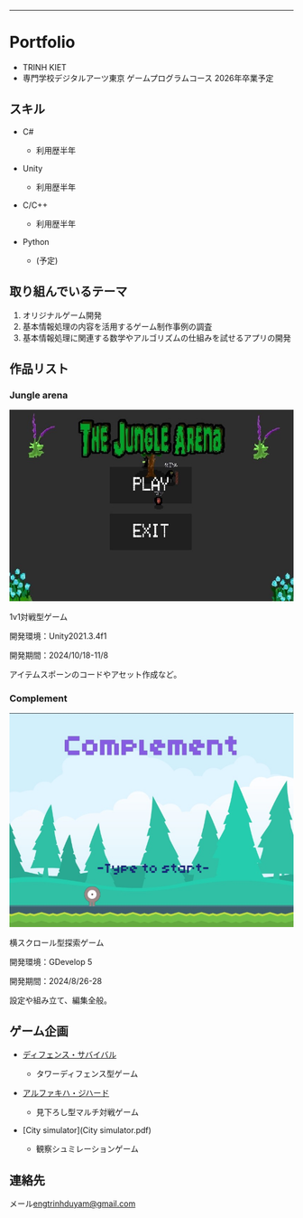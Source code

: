 
---

# Portfolio

- TRINH KIET
- 専門学校デジタルアーツ東京 ゲームプログラムコース 2026年卒業予定

## スキル
- C#
  - 利用歴半年
  
- Unity
  - 利用歴半年
  
- C/C++
  - 利用歴半年

- Python
  - (予定)
 


## 取り組んでいるテーマ
1. オリジナルゲーム開発
2. 基本情報処理の内容を活用するゲーム制作事例の調査
3. 基本情報処理に関連する数学やアルゴリズムの仕組みを試せるアプリの開発

## 作品リスト

### Jungle arena 

<img src="image/ja.jpg">

1v1対戦型ゲーム

開発環境：Unity2021.3.4f1

開発期間：2024/10/18-11/8

アイテムスポーンのコードやアセット作成など。



### Complement

<img src="image/comple.jpg">

横スクロール型探索ゲーム

開発環境：GDevelop 5

開発期間：2024/8/26-28

設定や組み立て、編集全般。

## ゲーム企画

- [ディフェンス・サバイバル](https://docs.google.com/document/d/1mk9Q53tuGsTcSPMYhIjri62daMnjRx_-NPrZvBtg-JA/edit?tab=t.0#heading=h.12trb5ab05a0)
  - タワーディフェンス型ゲーム
  
- [アルファキハ・ジハード](https://docs.google.com/document/d/1VfwVdwGhOv573GXRWZVq5DsWaT1lKF5MBNJ5bvQWbTo/edit?tab=t.0#heading=h.r3981z5d870u)
  -  見下ろし型マルチ対戦ゲーム

- [City simulator](City simulator.pdf)
  - 観察シュミレーションゲーム



## 連絡先
メール<engtrinhduyam@gmail.com>

